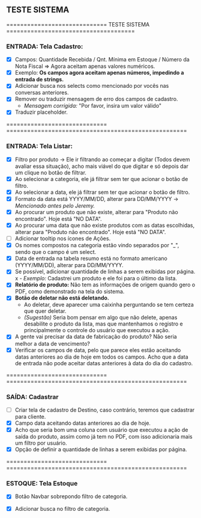 ## TESTE SISTEMA

============================= TESTE SISTEMA =====================================

### ENTRADA: Tela Cadastro:

- [x] Campos: Quantidade Recebida / Qnt. Mínima em Estoque / Número da Nota Fiscal => Agora aceitam apenas valores numéricos.
- [x] Exemplo: **Os campos agora aceitam apenas números, impedindo a entrada de strings.**
- [x] Adicionar busca nos selects como mencionado por vocês nas conversas anteriores.
- [x] Remover ou traduzir mensagem de erro dos campos de cadastro.
  - _Mensagem corrigida:_ "Por favor, insira um valor válido"
- [x] Traduzir placeholder.

============================= ====================================================

### ENTRADA: Tela Listar:

- [x] Filtro por produto -> Ele ir filtrando ao começar a digitar (Todos devem avaliar essa situação), acho mais viável do que digitar e só depois dar um clique no botão de filtrar.
- [x] Ao selecionar a categoria, ele já filtrar sem ter que acionar o botão de filtro.
- [x] Ao selecionar a data, ele já filtrar sem ter que acionar o botão de filtro.
- [x] Formato da data está YYYY/MM/DD, alterar para DD/MM/YYYY -> _Mencionado antes pelo Jeremy._
- [x] Ao procurar um produto que não existe, alterar para "Produto não encontrado". Hoje está "NO DATA".
- [x] Ao procurar uma data que não existe produtos com as datas escolhidas, alterar para "Produto não encontrado". Hoje está "NO DATA".
- [ ] Adicionar tooltip nos ícones de Ações.
- [x] Os nomes compostos na categoria estão vindo separados por "_", sendo que o campo é um select.
- [x] Data de entrada na tabela resumo está no formato americano (YYYY/MM/DD), alterar para DD/MM/YYYY.
- [x] Se possível, adicionar quantidade de linhas a serem exibidas por página.
x  - _Exemplo:_ Cadastrei um produto e ele foi para o último da lista.
- [x] **Relatório de produto:** Não tem as informações de origem quando gero o PDF, como demonstrado na tela do sistema.
- [x] **Botão de deletar não está deletando.**
  - Ao deletar, deve aparecer uma caixinha perguntando se tem certeza que quer deletar.
  - _(Sugestão)_ Seria bom pensar em algo que não delete, apenas desabilite o produto da lista, mas que mantenhamos o registro e principalmente o controle do usuário que executou a ação.
- [x] A gente vai precisar da data de fabricação do produto? Não seria melhor a data de vencimento?
- [x] Verificar os campos de data, pelo que parece eles estão aceitando datas anteriores ao dia de hoje em todos os campos. Acho que a data de entrada não pode aceitar datas anteriores à data do dia do cadastro.

============================= ====================================================

### SAÍDA: Cadastrar

- [ ] Criar tela de cadastro de Destino, caso contrário, teremos que cadastrar para cliente.
- [x] Campo data aceitando datas anteriores ao dia de hoje.
- [x] Acho que seria bom uma coluna com usuário que executou a ação de saída do produto, assim como já tem no PDF, com isso adicionaria mais um filtro por usuário.
- [x] Opção de definir a quantidade de linhas a serem exibidas por página.

============================= ====================================================

### ESTOQUE: Tela Estoque

- [x] Botão Navbar sobrepondo filtro de categoria.
- [x] Adicionar busca no filtro de categoria.

